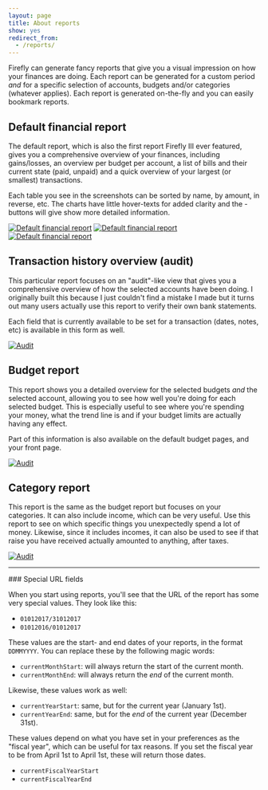 ```yaml
---
layout: page
title: About reports
show: yes
redirect_from:
  - /reports/
---
```


Firefly can generate fancy reports that give you a visual impression on how your finances are doing. Each report can be generated for a custom period _and_ for a specific selection of accounts, budgets and/or categories (whatever applies). Each report is generated on-the-fly and you can easily bookmark reports.

## Default financial report

The default report, which is also the first report Firefly III ever featured,
gives you a comprehensive overview of your finances, including gains/losses, an overview per budget per account,
a list of bills and their current state (paid, unpaid) and a quick overview of your largest (or smallest) transactions.

Each table you see in the screenshots can be sorted by name, by amount, in reverse, etc. The charts have little hover-texts
for added clarity and the <i class="fa fa-fw fa-info-circle"></i>-buttons will give show more detailed information.

[![Default financial report](https://i.nder.be/gybbbhnx/300/w)](https://i.nder.be/gybbbhnx) [![Default financial report](https://i.nder.be/cguuk6zs/300/w)](https://i.nder.be/cguuk6zs) [![Default financial report](https://i.nder.be/cpkgynsn/300/w)](https://i.nder.be/cpkgynsn)
## Transaction history overview (audit)

This particular report focuses on an "audit"-like view that gives you a comprehensive overview of how the selected accounts
have been doing. I originally built this because I just couldn't find a mistake I made but it turns out many users actually
use this report to verify their own bank statements.

Each field that is currently available to be set for a transaction (dates, notes, etc) is available in this form as well.

[![Audit](https://i.nder.be/cd8gn0ds/300/w)](https://i.nder.be/cd8gn0ds)

## Budget report

This report shows you a detailed overview for the selected budgets _and_ the selected account, 
allowing you to see how well you're doing for each selected budget. This is especially useful to see where
you're spending your money, what the trend line is and if your budget limits are actually having any effect. 

Part of this information is also available on the default budget pages, and your front page.

[![Audit](https://i.nder.be/hmhwffcq/300/w)](https://i.nder.be/hmhwffcq)

## Category report

This report is the same as the budget report but focuses on your categories. It can also include income, which can be very useful.
Use this report to see on which specific things you unexpectedly spend a lot of money. Likewise, since it includes incomes,
it can also be used to see if that raise you have received actually amounted to anything, after taxes.

[![Audit](https://i.nder.be/h9f93bxv/300/w)](https://i.nder.be/h9f93bxv)


<hr>
### Special URL fields

When you start using reports, you'll see that the URL of the report has some very special values. They look like this:

* `01012017/31012017`
* `01012016/01012017`

These values are the start- and end dates of your reports, in the format `DDMMYYYY`. You can replace these by the following magic words:

* `currentMonthStart`: will always return the start of the current month.
* `currentMonthEnd`: will always return the _end_ of the current month.

Likewise, these values work as well:

* `currentYearStart`: same, but for the current year (January 1st).
* `currentYearEnd`: same, but for the _end_ of the current year (December 31st).

These values depend on what you have set in your preferences as the "fiscal year", which can be useful for tax reasons.
If you set the fiscal year to be from April 1st to April 1st, these will return those dates. 

* `currentFiscalYearStart`
* `currentFiscalYearEnd`

